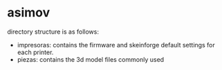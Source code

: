 asimov
======
directory structure is as follows:
* impresoras: contains the firmware and skeinforge default settings for each printer.
* piezas: contains the 3d model files commonly used